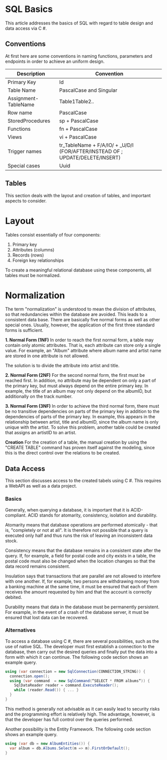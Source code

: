 # SQL Basics
This article addresses the basics of SQL with regard to table design and data access via C #.

## Conventions
At first here are some conventions in naming functions, parameters and endpoints in order to achieve an uniform design.

| Description | Convention |
|---|---|
| Primary Key | Id | 
| Table Name | PascalCase and Singular |
| Assignment-TableName | Table1Table2.. |
| Row name | PascalCase |
| StoredProcedures | sp + PascalCase |
| Functions | fn + PascalCase |
| Views | vi + PascalCase |
| Trigger names | tr_TableName + F/A/IO/ + _U/D/I  (FOR/AFTER/INSTEAD OF ; UPDATE/DELETE/INSERT) |
| Special cases | Uuid |


## Tables
This section deals with the layout and creation of tables, and important aspects to consider.
# Layout
Tables consist essentially of four components:
1. Primary key
2. Attributes (columns)
3. Records (rows)
4. Foreign key relationships

To create a meaningful relational database using these components, all tables must be normalized.

# Normalization
The term "normalization" is understood to mean the division of attributes, so that redundancies within the database are avoided. This leads to a consistent data base. There are basically five normal forms as well as other special ones. Usually, however, the application of the first three standard forms is sufficient.

**1. Normal Form (1NF)** 
In order to reach the first normal form, a table may contain only atomic attributes. That is, each attribute can store only a single value. For example, an "Album" attribute where album name and artist name are stored in one attribute is not allowed.

The solution is to divide the attribute into artist and title.

**2. Normal Form (2NF)**
For the second normal form, the first must be reached first. In addition, no attribute may be dependent on only a part of the primary key, but must always depend on the entire primary key. In example, the title of an album may not only depend on the albumID, but additionally on the track number.

**3. Normal Form (3NF)**
In order to achieve the third normal form, there must be no transitive dependencies on parts of the primary key in addition to the dependencies of parts of the primary key. In example, this appears in the relationship between artist, title and albumID, since the album name is only unique with the artist. To solve this problem, another table could be created that assigns an artistID to an artist.

**Creation**
For the creation of a table, the manual creation by using the "CREATE TABLE" command has proven itself against the modeling, since this is the direct control over the relations to be created.

## Data Access
This section discusses access to the created tabels using C #. This requires a WebAPI as well as a data project.

### Basics
Generally, when querying a database, it is important that it is ACID-compliant. ACID stands for atomarity, consistency, isolation and durability.

Atomarity means that database operations are performed atomically - that is, "completely or not at all". It is therefore not possible that a query is executed only half and thus runs the risk of leaving an inconsistent data stock.

Consistency means that the database remains in a consistent state after the query. If, for example, a field for postal code and city exists in a table, the postal code must also be changed when the location changes so that the data record remains consistent.

Insulation says that transactions that are parallel are not allowed to interfere with one another. If, for example, two persons are withdrawing money from a banking machine at the same time, it must be ensured that each of them receives the amount requested by him and that the account is correctly debited.

Durability means that data in the database must be permanently persistent. For example, in the event of a crash of the database server, it must be ensured that lost data can be recovered.

### Alternatives
To access a database using C #, there are several possibilities, such as the use of native SQL. The developer must first establish a connection to the database, then carry out the desired queries and finally put the data into a form with which it can continue. The following code section shows an example query.

```C#
using (var connection = new SqlConnection(CONNECTION_STRING)) {
  connection.open();
  using (var command  = new SqlCommand(“SELECT * FROM albums“)) {
    SqlDataReader reader = command.ExecuteReader();
    while (reader.Read()) { ... }
  }
} 
```
This method is generally not advisable as it can easily lead to security risks and the programming effort is relatively high. The advantage, however, is that the developer has full control over the queries performed.

Another possibility is the Entity Framework. The following code section shows an example query.
``` C#
using (var db = new AlbumEntities()) {
  var album = db.Albums.Select(m => m).FirstOrDefault();
} 
```

